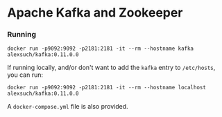 # Apache Kafka and Zookeeper

### Running

`docker run -p9092:9092 -p2181:2181 -it --rm --hostname kafka alexsuch/kafka:0.11.0.0`

If running locally, and/or don't want to add the `kafka` entry to `/etc/hosts`, you can run:

`docker run -p9092:9092 -p2181:2181 -it --rm --hostname localhost alexsuch/kafka:0.11.0.0`

A `docker-compose.yml` file is also provided.
